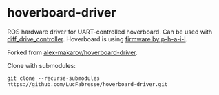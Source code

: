 # hoverboard-driver
ROS hardware driver for UART-controlled hoverboard. Can be used with [diff_drive_controller](http://wiki.ros.org/diff_drive_controller). Hoverboard is using [firmware by p-h-a-i-l](https://github.com/bipropellant/bipropellant-hoverboard-firmware).

Forked from [alex-makarov/hoverboard-driver](https://github.com/alex-makarov/hoverboard-driver).

Clone with submodules:
```
git clone --recurse-submodules https://github.com/LucFabresse/hoverboard-driver.git
```
